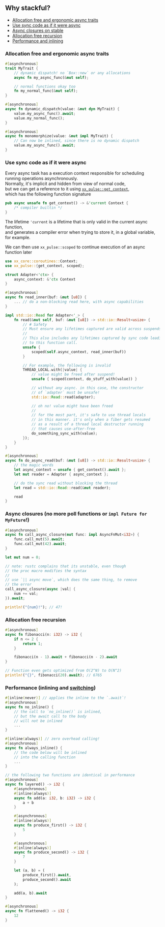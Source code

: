 ## Why stackful?
- [Allocation free and ergonomic async traits](#allocation-free-and-ergonomic-async-traits) <br>
- [Use sync code as if it were async](#use-sync-code-as-if-it-were-async) <br>
- [Async closures on stable](#async-closures-no-more-poll-functions-or-impl-future-for-myfuture) <br>
- [Allocation free recursion](#allocation-free-and-ergonomic-async-traits) <br>
- [Performance and inlining](#performance-inlining-and-switching) <br>

### Allocation free and ergonomic async traits
```rust
#[asynchronous]
trait MyTrait {
    // dynamic dispatch! no `Box::new` or any allocations
    async fn my_async_func(&mut self);

    // normal functions okay too
    fn my_normal_func(&mut self);
}

#[asynchronous]
async fn dynamic_dispatch(value: &mut dyn MyTrait) {
    value.my_async_func().await;
    value.my_normal_func();
}

#[asynchronous]
async fn monomorphize(value: &mut impl MyTrait) {
    // Can now be inlined, since there is no dynamic dispatch
    value.my_async_func().await;
}
```

### Use sync code as if it were async

Every async task has a execution context responsible for scheduling running operations asynchronously. <br>
Normally, it's implicit and hidden from view of normal code, <br>
but we can get a reference to it using [`xx_pulse::get_context`](https://github.com/davidzeng0/xx-core/blob/main/src/coroutines/mod.rs#L74), <br>
which has the following function signature

```rust
pub async unsafe fn get_context() -> &'current Context {
	/* compiler builtin */
}
```

The lifetime `'current` is a lifetime that is only valid in the current async function, <br>
and generates a compiler error when trying to store it, in a global variable, for example.

We can then use `xx_pulse::scoped` to continue execution of an async function later

```rust
use xx_core::coroutines::Context;
use xx_pulse::{get_context, scoped};

struct Adapter<'ctx> {
    async_context: &'ctx Context
}

#[asynchronous]
async fn read_inner(buf: &mut [u8]) {
    ... // do a non-blocking read here, with async capabilities
}

impl std::io::Read for Adapter<'_> {
    fn read(&mut self, buf: &mut [u8]) -> std::io::Result<usize> {
        // # Safety
        // Must ensure any lifetimes captured are valid across suspends.
        //
        // This also includes any lifetimes captured by sync code leading up
        // to this function call.
        unsafe {
            scoped(self.async_context, read_inner(buf))
        }

        // For example, the following is invalid
        THREAD_LOCAL.with(|value| {
            // value might be freed after suspend!
            unsafe { scoped(context, do_stuff_with(value)) }

            // without any async. in this case, the constructor
            // of `adapter` must be unsafe!
            std::io::Read::read(adapter);

            // oh no! value might have been freed
            //
            // for the most part, it's safe to use thread locals
            // in this manner. it's only when a fiber gets resumed
            // as a result of a thread local destructor running
            // that causes use-after-free
            do_something_sync_with(value);
        });
    }
}

#[asynchronous]
async fn do_async_read(buf: &mut [u8]) -> std::io::Result<usize> {
    // the magic words
    let async_context = unsafe { get_context().await };
    let mut reader = Adapter { async_context };

    // do the sync read without blocking the thread
    let read = std::io::Read::read(&mut reader);

    read
}
```

### Async closures (no more poll functions or `impl Future for MyFuture`!)
```rust
#[asynchronous]
async fn call_async_closure(mut func: impl AsyncFnMut<i32>) {
    func.call_mut(5).await;
    func.call_mut(42).await;
}

let mut num = 0;

// note: rustc complains that its unstable, even though
// the proc macro modifies the syntax
//
// use `|| async move`, which does the same thing, to remove
// the error
call_async_closure(async |val| {
    num += val;
}).await;

println!("{num}!"); // 47!
```

### Allocation free recursion
```rust
#[asynchronous]
async fn fibonacci(n: i32) -> i32 {
    if n <= 2 {
        return 1;
    }

    fibonacci(n - 1).await + fibonacci(n - 2).await
}

// Function even gets optimized from O(2^N) to O(N^2)
println!("{}", fibonacci(20).await); // 6765
```

### Performance (inlining and [switching](https://github.com/davidzeng0/xx-core/blob/main/src/coroutines/README.md))
```rust
#[inline(never)] // applies the inline to the `.await`!
#[asynchronous]
async fn no_inline() {
    // the call to `no_inline()` is inlined,
    // but the await call to the body
    // will not be inlined
    ...
}

#[inline(always)] // zero overhead calling!
#[asynchronous]
async fn always_inline() {
    // the code below will be inlined
    // into the calling function
    ...
}

// the following two functions are identical in performance
#[asynchronous]
async fn layered() -> i32 {
    #[asynchronous]
    #[inline(always)]
    async fn add(a: i32, b: i32) -> i32 {
        a + b
    }

    #[asynchronous]
    #[inline(always)]
    async fn produce_first() -> i32 {
        5
    }

    #[asynchronous]
    #[inline(always)]
    async fn produce_second() -> i32 {
        7
    }

    let (a, b) = (
        produce_first().await,
        produce_second().await
    );

    add(a, b).await
}

#[asynchronous]
async fn flattened() -> i32 {
    12
}
```